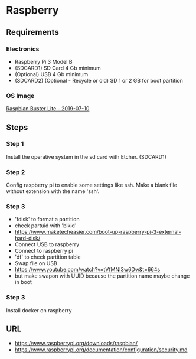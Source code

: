 # Raspberry
## Requirements
### Electronics
- Raspberry Pi 3 Model B
- (SDCARD1) SD Card 4 Gb minimum 
- (Optional) USB 4 Gb minimum
- (SDCARD2) (Optional - Recycle or old) SD 1 or 2 GB for boot partition
### OS Image
[Raspbian Buster Lite -  2019-07-10](https://downloads.raspberrypi.org/raspbian_lite_latest)

## Steps
### Step 1
Install the operative system in the sd card with Etcher. (SDCARD1)
### Step 2
Config raspberry pi to enable some settings like ssh. Make a blank file without extension with the name 'ssh'.
### Step 3
- 'fdisk' to format a partition
- check partuid with 'blkid'
- https://www.maketecheasier.com/boot-up-raspberry-pi-3-external-hard-disk/
- Connect USB to raspberry
- Connect to raspberry pi
- 'df' to check partition table
- Swap file on USB
- https://www.youtube.com/watch?v=tVfMNI3w6Dw&t=664s
- but make swapon with UUID because the partition name maybe change in boot
### 

### Step 3
Install docker on raspberry


## URL
- https://www.raspberrypi.org/downloads/raspbian/
- https://www.raspberrypi.org/documentation/configuration/security.md

